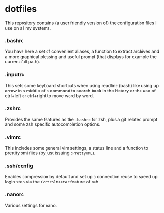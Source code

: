 # dotfiles

This repository contains (a user friendly version of) the configuration files I use on all my systems.


### .bashrc
You have here a set of convenient aliases, a function to extract archives and a more graphical pleasing and useful prompt 
(that displays for example the current full path). 

### .inputrc
This sets some keyboard shortcuts when using readline (bash) like using up arrow in a middle of a command to search back in the
history or the use of ctrl+left or ctrl+right to move word by word.

### .zshrc
Provides the same features as the `.bashrc` for zsh, plus a git related prompt and some zsh specific autocompletion options.

### .vimrc
This includes some general vim settings, a status line and a function to prettify xml files (by just issuing `:PrettyXML`).

### .ssh/config
Enables compression by default and set up a connection reuse to speed up login step via the `ControlMaster` feature of ssh.

### .nanorc
Various settings for nano.

